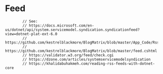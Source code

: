 # Feed

            // See:
            // https://docs.microsoft.com/en-us/dotnet/api/system.servicemodel.syndication.syndicationfeed?view=dotnet-plat-ext-6.0
            // https://github.com/kestrelblackmore/BlogMatrix/blob/master/App_Code/RssSyndicator.cs
            // https://github.com/kestrelblackmore/BlogMatrix/blob/master/feed.cshtml
            // https://validator.w3.org/feed/check.cgi
            // https://dzone.com/articles/systemservicemodelsyndication
            // https://khalidabuhakmeh.com/reading-rss-feeds-with-dotnet-core
